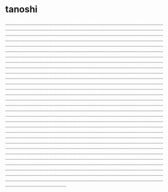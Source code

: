 # tanoshi

........................................................................................................................................................................................................................................................................................................................................................................................................................................................................................................................................................................................................................................................................................................................................................................................................................................................................................................................................................................................................................................................................................................................................................................................................................................................................................................................................................................................................................................................................................................................................................................................................................................................................................................................................................................................................................................................................................................................................................................................................................................................................................................................................................................................................................................................................................................................................................................................................................................................................................................................................................................................................................................................................................................................................................................................................................................................................................................................................................................................................................................................................................................................................................................................................................................................................................................................................................................................................................................................................................................................................................................................................................................................................................................................................................................................................................................................................................................................
